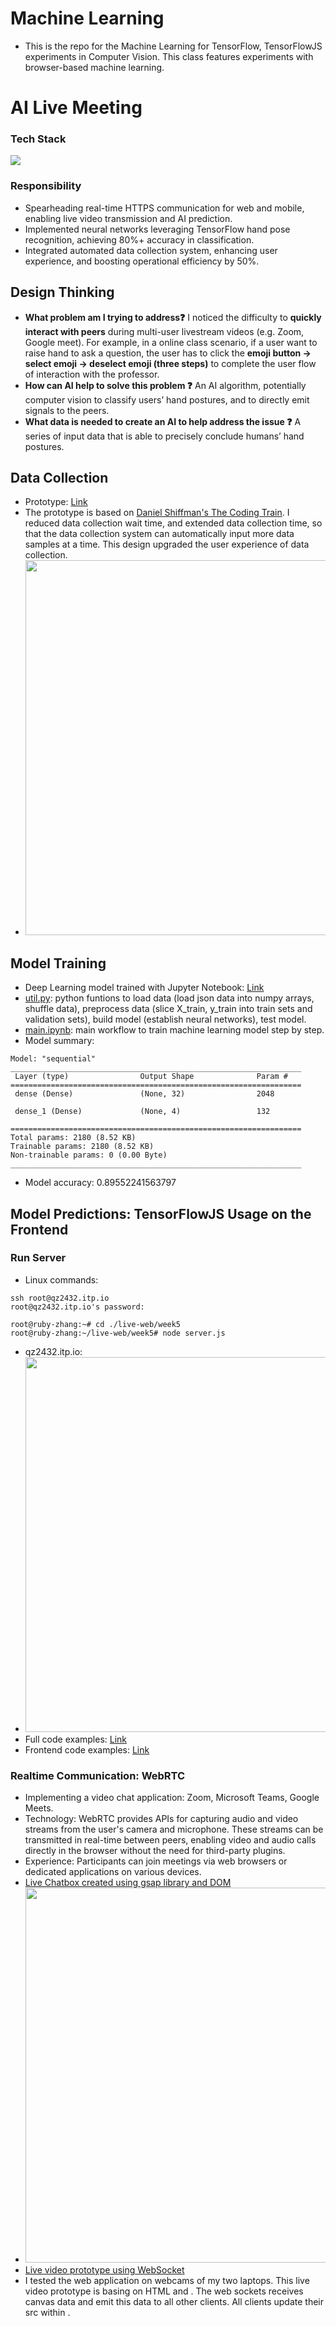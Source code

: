 # Machine Learning
- This is the repo for the Machine Learning for TensorFlow, TensorFlowJS experiments in Computer Vision. This class features experiments with browser-based machine learning.
# AI Live Meeting
### Tech Stack
<a href="https://skillicons.dev" class="image-link"><img src="https://skillicons.dev/icons?i=js,python,html,css,p5js,express,nodejs,tensorflow"></a>
### Responsibility
- Spearheading real-time HTTPS communication for web and mobile, enabling live video transmission and AI prediction.
- Implemented neural networks leveraging TensorFlow hand pose recognition, achieving 80%+ accuracy in classification.
- Integrated automated data collection system, enhancing user experience, and boosting operational efficiency by 50%.
## Design Thinking
- **What problem am I trying to address❓** I noticed the difficulty to **quickly interact with peers** during multi-user livestream videos (e.g. Zoom, Google meet). For example, in a online class scenario, if a user want to raise hand to ask a question, the user has to click the **emoji button -> select emoji -> deselect emoji (three steps)** to complete the user flow of interaction with the professor.
- **How can AI help to solve this problem ❓** An AI algorithm, potentially computer vision to classify users’ hand postures, and to directly emit signals to the peers.
- **What data is needed to create an AI to help address the issue ❓** A series of input data that is able to precisely conclude humans’ hand postures.
## Data Collection
- Prototype: [Link](https://editor.p5js.org/qz2432/sketches/dRK9sis7h)
- The prototype is based on [Daniel Shiffman's The Coding Train](https://thecodingtrain.com/Courses/ml5-beginners-guide/7.2-pose-classification.html). I reduced data collection wait time, and extended data collection time, so that the data collection system can automatically input more data samples at a time. This design upgraded the user experience of data collection.
-  <img src = "https://github.com/RubyQianru/Machine-Learning-TFJS/assets/142470034/5381bde6-7286-4604-a902-7aa780815508" width = 600>
## Model Training
- Deep Learning model trained with Jupyter Notebook: [Link](https://github.com/RubyQianru/Machine-Learning-TFJS/tree/main/Week5-Real-Time-Handpose-Recognition/ML)
- [util.py](https://github.com/RubyQianru/Machine-Learning-TFJS/blob/main/Week5-Real-Time-Handpose-Recognition/ML/utils.py): python funtions to load data (load json data into numpy arrays, shuffle data), preprocess data (slice X_train, y_train into train sets and validation sets), build model (establish neural networks), test model.
- [main.ipynb](https://github.com/RubyQianru/Machine-Learning-TFJS/blob/main/Week5-Real-Time-Handpose-Recognition/ML/main.ipynb_): main workflow to train machine learning model step by step.
- Model summary: 
```
Model: "sequential"
_________________________________________________________________
 Layer (type)                Output Shape              Param #   
=================================================================
 dense (Dense)               (None, 32)                2048      
                                                                 
 dense_1 (Dense)             (None, 4)                 132       
                                                                 
=================================================================
Total params: 2180 (8.52 KB)
Trainable params: 2180 (8.52 KB)
Non-trainable params: 0 (0.00 Byte)
_________________________________________________________________
```
- Model accuracy: 0.89552241563797
## Model Predictions: TensorFlowJS Usage on the Frontend
### Run Server
- Linux commands:
```
ssh root@qz2432.itp.io
root@qz2432.itp.io's password: 
```
```
root@ruby-zhang:~# cd ./live-web/week5
root@ruby-zhang:~/live-web/week5# node server.js
```
- qz2432.itp.io: 
- <img src="https://github.com/RubyQianru/Machine-Learning-TFJS/assets/142470034/087eac2e-59b9-41b5-ba6d-401f7ec1e96f" width=600>
- Full code examples: [Link](https://github.com/RubyQianru/Machine-Learning-TFJS/tree/main/Week5-Real-Time-Handpose-Recognition)
- Frontend code examples: [Link](https://github.com/RubyQianru/Machine-Learning-TFJS/tree/main/Week5-Real-Time-Handpose-Recognition/public)
### Realtime Communication: WebRTC
- Implementing a video chat application: Zoom, Microsoft Teams, Google Meets.
- Technology: WebRTC provides APIs for capturing audio and video streams from the user's camera and microphone. These streams can be transmitted in real-time between peers, enabling video and audio calls directly in the browser without the need for third-party plugins.
- Experience: Participants can join meetings via web browsers or dedicated applications on various devices.
- [Live Chatbox created using gsap library and DOM](https://github.com/RubyQianru/Live-Web/tree/main/Chatbox)
- <img src="https://github.com/RubyQianru/Machine-Learning-TFJS/assets/142470034/4d47690f-2ffb-412c-b572-b7f2fa7b1608" width=600>
- [Live video prototype using WebSocket](https://github.com/RubyQianru/Live-Web/tree/main/Video)
- I tested the web application on webcams of my two laptops. This live video prototype is basing on HTML <canvas> and <image>. The web sockets receives canvas data and emit this data to all other clients. All clients update their src within <image>.
